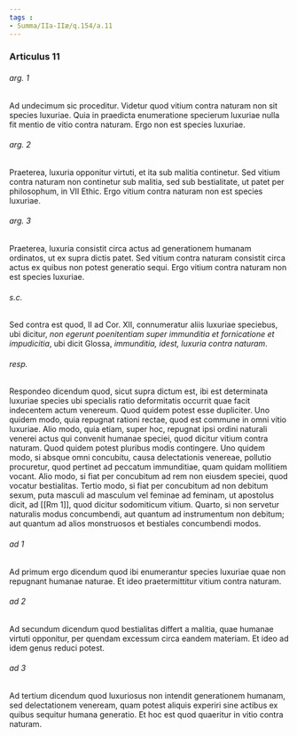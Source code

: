 ```yaml
---
tags : 
- Summa/IIa-IIæ/q.154/a.11
---
```


### Articulus 11

###### arg. 1
Ad undecimum sic proceditur. Videtur quod vitium contra naturam non sit species luxuriae. Quia in praedicta enumeratione specierum luxuriae nulla fit mentio de vitio contra naturam. Ergo non est species luxuriae.

###### arg. 2
Praeterea, luxuria opponitur virtuti, et ita sub malitia continetur. Sed vitium contra naturam non continetur sub malitia, sed sub bestialitate, ut patet per philosophum, in VII Ethic. Ergo vitium contra naturam non est species luxuriae.

###### arg. 3
Praeterea, luxuria consistit circa actus ad generationem humanam ordinatos, ut ex supra dictis patet. Sed vitium contra naturam consistit circa actus ex quibus non potest generatio sequi. Ergo vitium contra naturam non est species luxuriae.

###### s.c.
Sed contra est quod, II ad Cor. XII, connumeratur aliis luxuriae speciebus, ubi dicitur, *non egerunt poenitentiam super immunditia et fornicatione et impudicitia*, ubi dicit Glossa, *immunditia, idest, luxuria contra naturam*.

###### resp.
Respondeo dicendum quod, sicut supra dictum est, ibi est determinata luxuriae species ubi specialis ratio deformitatis occurrit quae facit indecentem actum venereum. Quod quidem potest esse dupliciter. Uno quidem modo, quia repugnat rationi rectae, quod est commune in omni vitio luxuriae. Alio modo, quia etiam, super hoc, repugnat ipsi ordini naturali venerei actus qui convenit humanae speciei, quod dicitur vitium contra naturam. Quod quidem potest pluribus modis contingere. Uno quidem modo, si absque omni concubitu, causa delectationis venereae, pollutio procuretur, quod pertinet ad peccatum immunditiae, quam quidam mollitiem vocant. Alio modo, si fiat per concubitum ad rem non eiusdem speciei, quod vocatur bestialitas. Tertio modo, si fiat per concubitum ad non debitum sexum, puta masculi ad masculum vel feminae ad feminam, ut apostolus dicit, ad [[Rm 1]], quod dicitur sodomiticum vitium. Quarto, si non servetur naturalis modus concumbendi, aut quantum ad instrumentum non debitum; aut quantum ad alios monstruosos et bestiales concumbendi modos.

###### ad 1
Ad primum ergo dicendum quod ibi enumerantur species luxuriae quae non repugnant humanae naturae. Et ideo praetermittitur vitium contra naturam.

###### ad 2
Ad secundum dicendum quod bestialitas differt a malitia, quae humanae virtuti opponitur, per quendam excessum circa eandem materiam. Et ideo ad idem genus reduci potest.

###### ad 3
Ad tertium dicendum quod luxuriosus non intendit generationem humanam, sed delectationem veneream, quam potest aliquis experiri sine actibus ex quibus sequitur humana generatio. Et hoc est quod quaeritur in vitio contra naturam.

